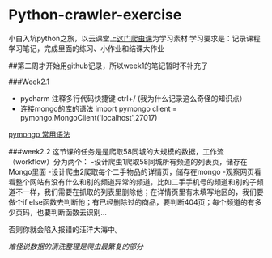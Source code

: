 # Python-crawler-exercise
 小白入坑python之旅，以云课堂上[这门爬虫课](http://study.163.com/course/courseMain.htm?courseId=1002794001)为学习素材
 学习要求是：记录课程学习笔记，完成里面的练习、小作业和结课大作业
 
##第二周才开始用github记录，所以week1的笔记暂时不补充了

###Week2.1
 - pycharm 注释多行代码快捷键  ctrl+/ (我为什么记录这么奇怪的知识点）
 - 连接mongo的库的语法
    import pymongo
    client = pymongo.MongoClient('localhost',27017)

[pymongo 常用语法](http://www.myexception.cn/go/2011934.html)

###week2.2
这节课的任务是是爬取58同城的大规模的数据，工作流（workflow）分为两个：
-设计爬虫1爬取58同城所有频道的列表页，储存在Mongo里面
-设计爬虫2爬取每个二手物品的详情页，储存在mongo
-观察网页看看整个网站有没有什么和别的频道异常的频道，比如二手手机号的频道和别的子频道不一样，我们需要在抓取的列表里删除他；在详情页里有未填写地区的，我们要做个if else函数去判断他；有已经删除过的商品，要判断404页；每个频道的有多少页码，也要判断函数去识别...

否则你就会陷入报错的汪洋大海中。

*难怪说数据的清洗整理是爬虫最繁复的部分*





 


